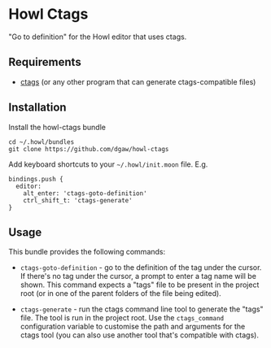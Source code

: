 # Howl Ctags

"Go to definition" for the Howl editor that uses ctags.

## Requirements

* [ctags](https://ctags.io/) (or any other program that can generate ctags-compatible files)

## Installation

Install the howl-ctags bundle

    cd ~/.howl/bundles
    git clone https://github.com/dgaw/howl-ctags

Add keyboard shortcuts to your `~/.howl/init.moon` file. E.g.

    bindings.push {
      editor:
        alt_enter: 'ctags-goto-definition'
        ctrl_shift_t: 'ctags-generate'
    }

## Usage

This bundle provides the following commands:

* `ctags-goto-definition` - go to the definition of the tag under the cursor. If there's no tag under the cursor, a prompt to enter a tag name will be shown. This command expects a "tags" file to be present in the project root (or in one of the parent folders of the file being edited).

* `ctags-generate` - run the ctags command line tool to generate the "tags" file. The tool is run in the project root. Use the `ctags_command` configuration variable to customise the path and arguments for the ctags tool (you can also use another tool that's compatible with ctags).
